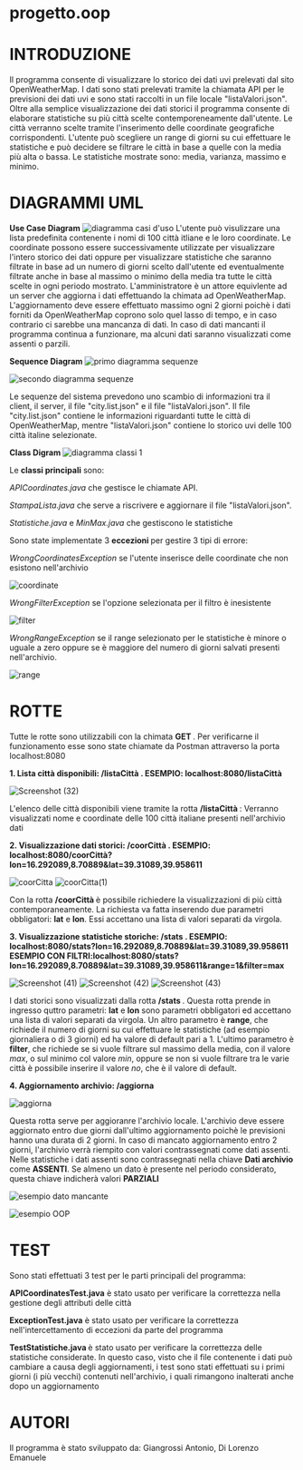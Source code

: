 # progetto.oop
# INTRODUZIONE
 Il programma consente di visualizzare lo storico dei dati uvi prelevati dal sito OpenWeatherMap. I dati sono stati prelevati tramite la chiamata API per le previsioni dei dati uvi e sono stati raccolti in un file locale "listaValori.json". Oltre alla semplice visualizzazione dei dati storici il programma consente di elaborare statistiche su più città scelte contemporeneamente dall'utente. Le città verranno scelte tramite l'inserimento delle coordinate geografiche corrispondenti. L'utente può scegliere un range di giorni su cui effettuare le statistiche e può decidere se filtrare le città in base a quelle con la media più alta o bassa. Le statistiche mostrate sono: media, varianza, massimo e minimo.
# DIAGRAMMI UML
<b>Use Case Diagram</b> 
![diagramma casi d'uso](https://user-images.githubusercontent.com/58080242/111167621-99b5f600-85a1-11eb-8152-5d916a05ed8a.jpg)
L'utente può visulizzare una lista predefinita contenente i nomi di 100 città itliane e le loro coordinate. Le coordinate possono essere successivamente utilizzate per visualizzare l'intero storico dei dati oppure per visualizzare statistiche che saranno filtrate in base ad un numero di giorni scelto dall'utente ed eventualmente filtrate anche in base al massimo o minimo della media tra tutte le città scelte in ogni periodo mostrato.
L'amministratore è un attore equivlente ad un server che aggiorna i dati effettuando la chimata ad OpenWeatherMap. L'aggiornamento deve essere effettuato massimo ogni 2 giorni poichè i dati forniti da OpenWeatherMap coprono solo quel lasso di tempo, e in caso contrario ci sarebbe una mancanza di dati. In caso di dati mancanti il programma continua a funzionare, ma alcuni dati saranno visualizzati come assenti o parzili. 


<b>Sequence Diagram</b>
![primo diagramma sequenze](https://user-images.githubusercontent.com/58080242/111168518-6cb61300-85a2-11eb-9a18-3abd2bbb3f06.png)

![secondo diagramma sequenze](https://user-images.githubusercontent.com/58080242/111168545-72abf400-85a2-11eb-9e31-b66238d0893b.jpg)

Le sequenze del sistema prevedono uno scambio di informazioni tra il client, il server, il file "city.list.json" e il file "listaValori.json". Il file "city.list.json" contiene le informazioni riguardanti tutte le città di OpenWeatherMap, mentre "listaValori.json" contiene lo storico uvi delle 100 città italine selezionate.

<b> Class Digram </b>
![diagramma classi 1](https://user-images.githubusercontent.com/58080242/111168581-7dff1f80-85a2-11eb-97dd-48318090bf05.png)

Le <b>classi principali</b> sono:

<i> APICoordinates.java </i> che gestisce le chiamate API.

<i> StampaLista.java </i> che serve a riscrivere e aggiornare il file "listaValori.json".

<i> Statistiche.java </i> e <i> MinMax.java </i> che gestiscono le statistiche
 
 Sono state implementate 3 <b>eccezioni </b> per gestire 3 tipi di errore:
 
 <i> WrongCoordinatesException </i> se l'utente inserisce delle coordinate che non esistono nell'archivio

![coordinate](https://user-images.githubusercontent.com/58080242/111182361-21eec800-85af-11eb-9baf-1af4be6b83a0.png)

<i> WrongFilterException </i> se l'opzione selezionata per il filtro è inesistente

![filter](https://user-images.githubusercontent.com/58080242/111182394-27e4a900-85af-11eb-8c35-68c0472dfa2a.png)

<i> WrongRangeException </i> se il range selezionato per le statistiche è minore o uguale a zero oppure se è maggiore del numero di giorni salvati presenti nell'archivio.

![range](https://user-images.githubusercontent.com/58080242/111182460-3763f200-85af-11eb-9cee-32ad3d8d775a.png)

# ROTTE
Tutte le rotte sono utilizzabili con la chimata <b> GET </b>. Per verificarne il funzionamento esse sono state chiamate da Postman attraverso la porta localhost:8080

<b>1. Lista città disponibili: /listaCittà . ESEMPIO: localhost:8080/listaCittà</b>

![Screenshot (32)](https://user-images.githubusercontent.com/58080242/111179695-9bd18200-85ac-11eb-9a3c-2eeb9562046c.png)

L'elenco delle città disponibili viene tramite la rotta <b> /listaCittà </b> : Verranno visualizzati nome e coordinate delle 100 città italiane presenti nell'archivio dati

<b>2. Visualizzazione dati storici: /coorCittà . ESEMPIO: localhost:8080/coorCittà?lon=16.292089,8.70889&lat=39.31089,39.958611</b>

![coorCitta](https://user-images.githubusercontent.com/58080242/111179830-b99ee700-85ac-11eb-8d7e-00f044c3b6d2.png)
![coorCitta(1)](https://user-images.githubusercontent.com/58080242/111179842-bc014100-85ac-11eb-86ad-ae9e51c36d31.png)

Con la rotta <b> /coorCittà </b> è possibile richiedere la visualizzazioni di più città contemporaneamente. La richiesta va fatta inserendo due parametri obbligatori: <b>lat</b> e <b>lon</b>. Essi accettano una lista di valori separati da virgola.

<b>3. Visualizzazione statistiche storiche: /stats . ESEMPIO: localhost:8080/stats?lon=16.292089,8.70889&lat=39.31089,39.958611 ESEMPIO CON FILTRI:localhost:8080/stats?lon=16.292089,8.70889&lat=39.31089,39.958611&range=1&filter=max</b>

![Screenshot (41)](https://user-images.githubusercontent.com/58080242/111179917-cfaca780-85ac-11eb-9122-6c401ea7cf31.png)
![Screenshot (42)](https://user-images.githubusercontent.com/58080242/111179924-d0ddd480-85ac-11eb-8348-5f762e47fcea.png)
![Screenshot (43)](https://user-images.githubusercontent.com/58080242/111179927-d20f0180-85ac-11eb-93aa-f975fb3915a9.png)


I dati storici sono  visualizzati dalla rotta <b> /stats </b>. Questa rotta prende in ingresso quttro parametri: <b>lat</b> e <b>lon</b> sono parametri obbligatori ed accettano una lista di valori separati da virgola. Un altro parametro è <b>range</b>, che richiede il numero di giorni su cui effettuare le statistiche (ad esempio giornaliera o di 3 giorni) ed ha valore di default pari a 1.
 L'ultimo parametro è <b>filter</b>, che richiede se si vuole filtrare sul massimo della media, con il valore <i>max</i>, o sul minimo col valore <i>min</i>, oppure se non si vuole filtrare tra le varie città è possibile inserire il valore <i>no</i>, che è il valore di default. 
 
 <b>4. Aggiornamento archivio: /aggiorna </b>
 
 ![aggiorna](https://user-images.githubusercontent.com/58080242/111179966-daffd300-85ac-11eb-9e8c-40333dd299f4.png)

Questa rotta serve per aggioranre l'archivio locale. L'archivio deve essere aggiornato entro due giorni dall'ultimo aggiornamento poichè le previsioni hanno una durata di 2 giorni. In caso di mancato aggiornamento entro 2 giorni, l'archivio verrà riempito con valori contrassegnati come dati assenti. Nelle statistiche i dati assenti sono contrassegnati nella chiave <b> Dati archivio </b> come <b>ASSENTI</b>. Se almeno un dato è presente nel periodo considerato, questa chiave indicherà valori <b>PARZIALI</b>

![esempio dato mancante](https://user-images.githubusercontent.com/78969653/111342709-00f3a900-867b-11eb-899c-4351078b3d38.jpg)

![esempio OOP](https://user-images.githubusercontent.com/78969653/111342730-0650f380-867b-11eb-9316-4b01f9e68db0.jpg)



# TEST
Sono stati effettuati 3 test per le parti principali del programma:

<b> APICoordinatesTest.java</b> è stato usato per verificare la correttezza nella gestione degli attributi delle città

<b> ExceptionTest.java</b> è stato usato per verificare la correttezza nell'intercettamento di eccezioni da parte del programma

<b> TestStatistiche.java </b> è stato usato per verificare la correttezza delle statistiche considerate. In questo caso, visto che il file contenente i dati può cambiare a causa degli aggiornamenti, i test sono stati effettuati su i primi giorni (i più vecchi) contenuti nell'archivio, i quali rimangono inalterati anche dopo un aggiornamento

# AUTORI

Il programma è stato sviluppato da:
Giangrossi Antonio, 
Di Lorenzo Emanuele
